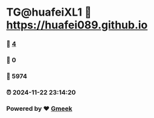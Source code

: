 # TG@huafeiXL1 :link: https://huafei089.github.io 
### :page_facing_up: [4](https://huafei089.github.io/tag.html) 
### :speech_balloon: 0 
### :hibiscus: 5974 
### :alarm_clock: 2024-11-22 23:14:20 
### Powered by :heart: [Gmeek](https://github.com/Meekdai/Gmeek)
